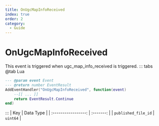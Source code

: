 ```yaml
---
title: OnUgcMapInfoReceived
index: true
order: 2
category:
  - Guide
---
```


# OnUgcMapInfoReceived
This event is triggered when ugc_map_info_received is triggered.
::: tabs
@tab Lua
```lua
--- @param event Event
--- @return number EventResult
AddEventHandler("OnUgcMapInfoReceived", function(event)
    --[[ ... ]]
    return EventResult.Continue
end)
```

:::
|         Key         | Data Type |
| :-----------------: | :-------: |
| `published_file_id` |  `uint64` |